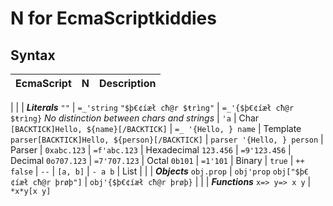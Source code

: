 # N for EcmaScriptkiddies

## Syntax

EcmaScript | N | Description
 --- | --- | ---
 |
 | | ***Literals***
`""` | `=_'string`
`"$þ€¢íæł cħ@r $ŧrìng"` | `=_'{$þ€¢íæł cħ@r $ŧrìng}`
*No distinction between chars and strings* | `'a` | Char
`[BACKTICK]Hello, ${name}[/BACKTICK]` | `=_ '{Hello, } name` | Template
`parser[BACKTICK]Hello, ${person}[/BACKTICK]` | `parser '{Hello, } person` | Parser
 |
`0xabc.123` | `=f'abc.123` | Hexadecimal
`123.456` | `=9'123.456` | Decimal
`0o707.123` | `=7'707.123` | Octal
`0b101` | `=1'101` | Binary
 |
`true` | `++`
`false` | `--`
 |
`[a, b]` | `- a b` | List
 |
 | | ***Objects***
`obj.prop` | `obj'prop`
`obj["$þ€¢íæł cħ@r þrøþ"]` | `obj'{$þ€¢íæł cħ@r þrøþ}`
 |
 | | ***Functions***
`x=> y=> x y` | `*x*y[x y]`
